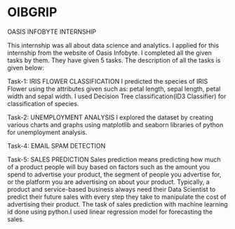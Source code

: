 # OIBGRIP
OASIS INFOBYTE INTERNSHIP

This internship was all about data science and analytics. I applied for this internship from the website of Oasis Infobyte. 
I completed all the given tasks by them. They have given 5 tasks.
The description of all the tasks is given below:

Task-1: IRIS FLOWER CLASSIFICATION
I predicted the species of IRIS Flower using the attributes given such as: petal length, sepal length, petal width and sepal width. 
I used Decision Tree classification(ID3 Classifier) for classification of species.

Task-2: UNEMPLOYMENT ANALYSIS
I explored the dataset by creating various charts and graphs using matplotlib and seaborn libraries of python for unemployment analysis.

Task-4: EMAIL SPAM DETECTION

Task-5: SALES PREDICTION
Sales prediction means predicting how much of a product people will buy based on factors such as the amount you spend to advertise your product, the segment of 
people you advertise for, or the platform you are advertising on about your product. Typically, a product and service-based business always need their Data Scientist 
to predict their future sales with every step they take to manipulate the cost of advertising their product. The task of sales prediction with machine learning id done 
using python.I used linear regression model for forecasting the sales.



